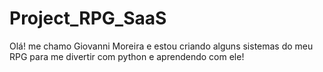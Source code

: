 # Project_RPG_SaaS
Olá! me chamo Giovanni Moreira e estou criando alguns sistemas do meu RPG para me divertir com python e aprendendo com ele!
